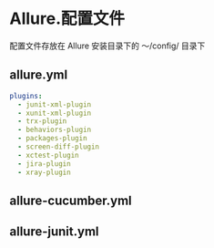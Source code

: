 # Allure.配置文件

配置文件存放在 Allure 安装目录下的 ～/config/ 目录下
## allure.yml
```yml
plugins:
  - junit-xml-plugin
  - xunit-xml-plugin
  - trx-plugin
  - behaviors-plugin
  - packages-plugin
  - screen-diff-plugin
  - xctest-plugin
  - jira-plugin
  - xray-plugin
```



## allure-cucumber.yml





## allure-junit.yml




